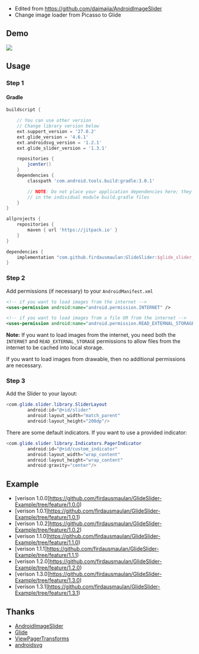 - Edited from https://github.com/daimajia/AndroidImageSlider
- Change image loader from Picasso to Glide
 
## Demo
 
![](http://ww3.sinaimg.cn/mw690/610dc034jw1egzor66ojdg20950fknpe.gif)
 
## Usage

### Step 1

#### Gradle

```groovy
buildscript {

	// You can use other version
	// Change library version below
    ext.support_version = '27.0.2'
    ext.glide_version = '4.6.1'
    ext.androidsvg_version = '1.2.1'
    ext.glide_slider_version = '1.3.1'

    repositories {
        jcenter()
    }
    dependencies {
        classpath 'com.android.tools.build:gradle:3.0.1'

        // NOTE: Do not place your application dependencies here; they belong
        // in the individual module build.gradle files
    }
}

allprojects {
	repositories {
		maven { url 'https://jitpack.io' }
	}
}
```

```groovy
dependencies {
    implementation "com.github.firdausmaulan:GlideSlider:$glide_slider_version"
}
```

### Step 2

Add permissions (if necessary) to your `AndroidManifest.xml`

```xml
<!-- if you want to load images from the internet -->
<uses-permission android:name="android.permission.INTERNET" /> 

<!-- if you want to load images from a file OR from the internet -->
<uses-permission android:name="android.permission.READ_EXTERNAL_STORAGE" />
```

**Note:** If you want to load images from the internet, you need both the `INTERNET` and `READ_EXTERNAL_STORAGE` permissions to allow files from the internet to be cached into local storage.

If you want to load images from drawable, then no additional permissions are necessary.

### Step 3

Add the Slider to your layout:
 
```java
<com.glide.slider.library.SliderLayout
        android:id="@+id/slider"
        android:layout_width="match_parent"
        android:layout_height="200dp"/>
```        
 
There are some default indicators. If you want to use a provided indicator:
 
```java
<com.glide.slider.library.Indicators.PagerIndicator
        android:id="@+id/custom_indicator"
        android:layout_width="wrap_content"
        android:layout_height="wrap_content"
        android:gravity="center"/>
```

## Example
- [verison 1.0.0]https://github.com/firdausmaulan/GlideSlider-Example/tree/feature/1.0.0)
- [verison 1.0.1]https://github.com/firdausmaulan/GlideSlider-Example/tree/feature/1.0.1)
- [verison 1.0.2]https://github.com/firdausmaulan/GlideSlider-Example/tree/feature/1.0.2)
- [verison 1.1.0]https://github.com/firdausmaulan/GlideSlider-Example/tree/feature/1.1.0)
- [verison 1.1.1]https://github.com/firdausmaulan/GlideSlider-Example/tree/feature/1.1.1)
- [verison 1.2.0]https://github.com/firdausmaulan/GlideSlider-Example/tree/feature/1.2.0)
- [verison 1.3.0]https://github.com/firdausmaulan/GlideSlider-Example/tree/feature/1.3.0)
- [verison 1.3.1]https://github.com/firdausmaulan/GlideSlider-Example/tree/feature/1.3.1)

## Thanks

- [AndroidImageSlider](https://github.com/daimajia/AndroidImageSlider)
- [Glide](https://github.com/bumptech/glide)
- [ViewPagerTransforms](https://github.com/ToxicBakery/ViewPagerTransforms)
- [androidsvg](https://code.google.com/archive/p/androidsvg/)
